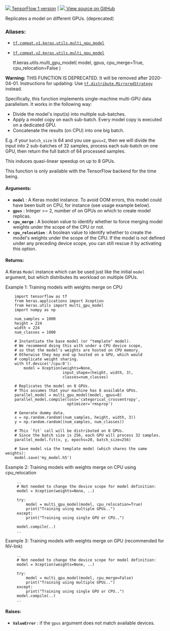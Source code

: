 [ ![](https://tensorflow.google.cn/images/tf_logo_32px.png) TensorFlow 1
version](/versions/r1.15/api_docs/python/tf/keras/utils/multi_gpu_model) |  [
![](https://tensorflow.google.cn/images/GitHub-Mark-32px.png) View source on
GitHub
](https://github.com/tensorflow/tensorflow/blob/r2.0/tensorflow/python/keras/utils/multi_gpu_utils.py#L37-L268)  
  
  
Replicates a model on different GPUs. (deprecated)

### Aliases:

  * [`tf.compat.v1.keras.utils.multi_gpu_model`](/api_docs/python/tf/keras/utils/multi_gpu_model)
  * [`tf.compat.v2.keras.utils.multi_gpu_model`](/api_docs/python/tf/keras/utils/multi_gpu_model)

    
    
    tf.keras.utils.multi_gpu_model(
        model,
        gpus,
        cpu_merge=True,
        cpu_relocation=False
    )
    

**Warning:** THIS FUNCTION IS DEPRECATED. It will be removed after 2020-04-01.
Instructions for updating: Use
[`tf.distribute.MirroredStrategy`](https://tensorflow.google.cn/api_docs/python/tf/distribute/MirroredStrategy)
instead.

Specifically, this function implements single-machine multi-GPU data
parallelism. It works in the following way:

  * Divide the model's input(s) into multiple sub-batches.
  * Apply a model copy on each sub-batch. Every model copy is executed on a dedicated GPU.
  * Concatenate the results (on CPU) into one big batch.

E.g. if your `batch_size` is 64 and you use `gpus=2`, then we will divide the
input into 2 sub-batches of 32 samples, process each sub-batch on one GPU,
then return the full batch of 64 processed samples.

This induces quasi-linear speedup on up to 8 GPUs.

This function is only available with the TensorFlow backend for the time
being.

#### Arguments:

  * **`model`** : A Keras model instance. To avoid OOM errors, this model could have been built on CPU, for instance (see usage example below).
  * **`gpus`** : Integer >= 2, number of on GPUs on which to create model replicas.
  * **`cpu_merge`** : A boolean value to identify whether to force merging model weights under the scope of the CPU or not.
  * **`cpu_relocation`** : A boolean value to identify whether to create the model's weights under the scope of the CPU. If the model is not defined under any preceding device scope, you can still rescue it by activating this option.

#### Returns:

A Keras `Model` instance which can be used just like the initial `model`
argument, but which distributes its workload on multiple GPUs.

Example 1: Training models with weights merge on CPU

    
    
        import tensorflow as tf
        from keras.applications import Xception
        from keras.utils import multi_gpu_model
        import numpy as np
    
        num_samples = 1000
        height = 224
        width = 224
        num_classes = 1000
    
        # Instantiate the base model (or "template" model).
        # We recommend doing this with under a CPU device scope,
        # so that the model's weights are hosted on CPU memory.
        # Otherwise they may end up hosted on a GPU, which would
        # complicate weight sharing.
        with tf.device('/cpu:0'):
            model = Xception(weights=None,
                             input_shape=(height, width, 3),
                             classes=num_classes)
    
        # Replicates the model on 8 GPUs.
        # This assumes that your machine has 8 available GPUs.
        parallel_model = multi_gpu_model(model, gpus=8)
        parallel_model.compile(loss='categorical_crossentropy',
                               optimizer='rmsprop')
    
        # Generate dummy data.
        x = np.random.random((num_samples, height, width, 3))
        y = np.random.random((num_samples, num_classes))
    
        # This `fit` call will be distributed on 8 GPUs.
        # Since the batch size is 256, each GPU will process 32 samples.
        parallel_model.fit(x, y, epochs=20, batch_size=256)
    
        # Save model via the template model (which shares the same weights):
        model.save('my_model.h5')
    

Example 2: Training models with weights merge on CPU using cpu_relocation

    
    
         ..
         # Not needed to change the device scope for model definition:
         model = Xception(weights=None, ..)
    
         try:
             model = multi_gpu_model(model, cpu_relocation=True)
             print("Training using multiple GPUs..")
         except:
             print("Training using single GPU or CPU..")
    
         model.compile(..)
         ..
    

Example 3: Training models with weights merge on GPU (recommended for NV-link)

    
    
         ..
         # Not needed to change the device scope for model definition:
         model = Xception(weights=None, ..)
    
         try:
             model = multi_gpu_model(model, cpu_merge=False)
             print("Training using multiple GPUs..")
         except:
             print("Training using single GPU or CPU..")
         model.compile(..)
         ..
    

#### Raises:

  * **`ValueError`** : if the `gpus` argument does not match available devices.

